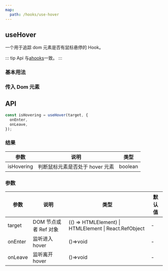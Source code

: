 ```yaml
---
map:
  path: /hooks/use-hover
---
```


## useHover

一个用于追踪 dom 元素是否有鼠标悬停的 Hook。

::: tip
Api 与[ahooks](https://ahooks.js.org/zh-CN/hooks/side-effect/use-hover)一致。
:::

### 基本用法

<demo src="./demo/demo1.vue"
  language="vue"
  title="基本用法"
  desc="使用 ref 设置需要需要监听的元素。">
</demo>

### 传入 Dom 元素

<demo src="./demo/demo2.vue"
  language="vue"
  title="传入Dom元素"
  desc="传入 function 并返回一个 dom 元素。">
</demo>

## API

```javascript
const isHovering = useHover(target, {
  onEnter,
  onLeave,
});
```

### 结果

| 参数       | 说明                            | 类型    |
| ---------- | ------------------------------- | ------- |
| isHovering | 判断鼠标元素是否处于 hover 元素 | boolean |

### 参数

| 参数    | 说明                  | 类型                                                  | 默认值 |
| ------- | --------------------- | ----------------------------------------------------- | ------ |
| target  | DOM 节点或者 Ref 对象 | (() => HTMLElement) \| HTMLElement \| React.RefObject | -      |
| onEnter | 监听进入 hover        | ()=>void                                              | -      |
| onLeave | 监听离开 hover        | ()=>void                                              | -      |
